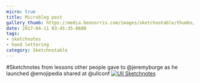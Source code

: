 ```yaml
---
micro: true
title: Microblog post
gallery_thumb: https://media.bennorris.com/images/sketchnotable/thumbs/ull-2017-sketchnotes-10.jpg
date: 2017-04-11 03:45:35-0600
tags:
- sketchnotes
- hand lettering
category: Sketchnotable
---
```


#Sketchnotes from lessons other people gave to @jeremyburge as he launched @emojipedia shared at @ullconf [![Ull Sketchnotes](https://media.bennorris.com/images/sketchnotable/ull-2017/ull-2017-sketchnotes-10.jpg)](https://media.bennorris.com/images/sketchnotable/ull-2017/ull-2017-sketchnotes-10.jpg)